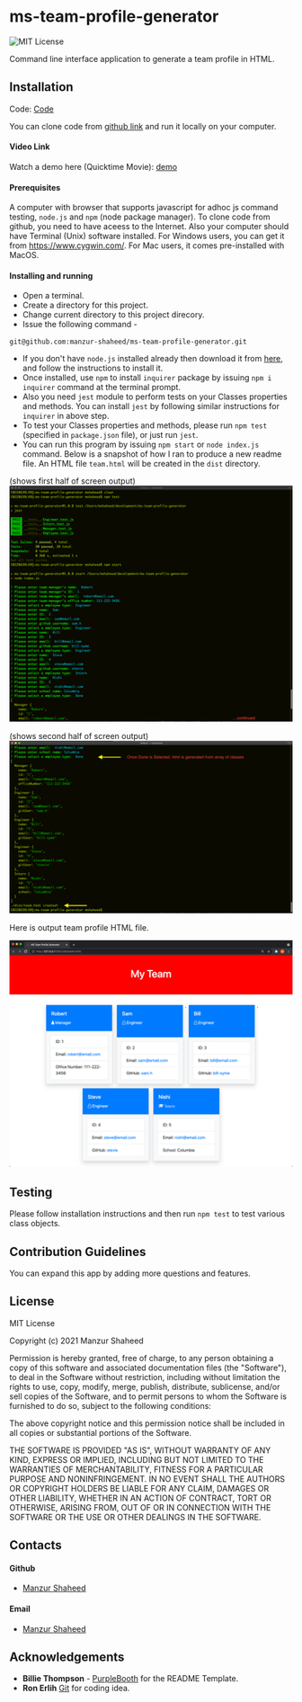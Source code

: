 # ms-team-profile-generator
![MIT License](https://img.shields.io/badge/License-MIT-blue.svg)

Command line interface application to generate a team profile in HTML.
## Installation

Code: [Code](https://github.com/manzur-shaheed/ms-team-profile-generator) 

You can clone code from [github link](https://github.com/manzur-shaheed/ms-team-profile-generator) and run it locally on your computer. 

#### Video Link
Watch a demo here (Quicktime Movie): [demo](https://drive.google.com/file/d/1jLAbYzBIuzytTycfBBPaeWNmKEw6ofr6/view?usp=sharing)
#### Prerequisites 
A computer with browser that supports javascript for adhoc js command testing, ```node.js``` and ```npm``` (node package manager). To clone code from github, you need to have aceess to the Internet. Also your computer should have Terminal (Unix) software installed. For Windows users, you can get it from https://www.cygwin.com/. For Mac users, it comes pre-installed with MacOS. 

#### Installing and running 
- Open a terminal.
- Create a directory for this project.
- Change current directory to this project direcory.
- Issue the following command -
```
git@github.com:manzur-shaheed/ms-team-profile-generator.git
```
- If you don't have ```node.js``` installed already then download it from [here](https://nodejs.org/en/download/), and follow the instructions to install it.
- Once installed, use ```npm``` to install ```inquirer``` package by issuing ```npm i inquirer``` command at the terminal prompt.
- Also you need ```jest``` module to perform tests on your Classes properties and methods. You can install ```jest``` by following similar instructions for ```inquirer``` in above step.
- To test your Classes properties and methods, please run ```npm test``` (specified in ```package.json``` file), or just run ```jest```.
- You can run this program by issuing ```npm start``` or ```node index.js``` command. Below is a snapshot of how I ran to produce a new readme file. An HTML file ```team.html``` will be created in the ```dist``` directory.

(shows first half of screen output)
![app_run_1](./src/images/app_run_1.png)

(shows second half of screen output)
![app_run_2](./src/images/app_run_2.png)

Here is output team profile HTML file.

![example](./src/images/app_run_html.png)

## Testing
Please follow installation instructions and then run ```npm test``` to test various class objects.
## Contribution Guidelines
You can expand this app by adding more questions and features.
## License
MIT License

Copyright (c) 2021 Manzur Shaheed

Permission is hereby granted, free of charge, to any person obtaining a copy of this software and associated documentation files (the "Software"), to deal in the Software without restriction, including without limitation the rights to use, copy, modify, merge, publish, distribute, sublicense, and/or sell copies of the Software, and to permit persons to whom the Software is furnished to do so, subject to the following conditions:

The above copyright notice and this permission notice shall be included in all copies or substantial portions of the Software.

THE SOFTWARE IS PROVIDED "AS IS", WITHOUT WARRANTY OF ANY KIND, EXPRESS OR IMPLIED, INCLUDING BUT NOT LIMITED TO THE WARRANTIES OF MERCHANTABILITY, FITNESS FOR A PARTICULAR PURPOSE AND NONINFRINGEMENT. IN NO EVENT SHALL THE AUTHORS OR COPYRIGHT HOLDERS BE LIABLE FOR ANY CLAIM, DAMAGES OR OTHER LIABILITY, WHETHER IN AN ACTION OF CONTRACT, TORT OR OTHERWISE, ARISING FROM, OUT OF OR IN CONNECTION WITH THE SOFTWARE OR THE USE OR OTHER DEALINGS IN THE SOFTWARE.
## Contacts
#### Github
- [Manzur Shaheed](https://github.com/manzur-shaheed/)
#### Email
- [Manzur Shaheed](mailto:shaheed_manzur@yahoo.com)
## Acknowledgements
* **Billie Thompson** - [PurpleBooth](https://github.com/PurpleBooth) for the README Template.
* **Ron Erlih** [Git](https://github.com/ronerlih) for coding idea.
